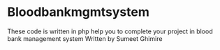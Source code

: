 # Bloodbankmgmtsystem
These code is written in php help you to complete your project in blood bank management system
Written by Sumeet Ghimire

